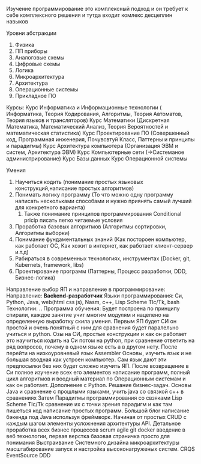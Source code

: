 Изучение программирование это комплексный подход и он требует к себе комплексного решения и тутда входит комлекс десцеплин навыков

Уровни абстракции 
1. Физика
2. ПП приборы
3. Аналоговые схемы
4. Цифровые схемы
5. Логика
6. Микроархитектура
7. Архитектура
8. Операционные системы 
9. Прикладное ПО


Курсы:
Курс Информатика и Информационные технологии ( Информатика, Теория Кодирования, Алгоритмы, Теория Автоматов, Теория языков и трансляторов) 
Курс Математики (Дискретная Математика, Математический Анализ, Теория Вероятностей и математическая статистика)
Курс Проектирование ПО (Совершенный код, Программная инженерия, Почувсвтуй Класс, Паттерны и принципы и парадигмы)
Курс Архитектура компьютера (Организация ЭВМ и систем, Архитектура ЭВМ)
Курс Компьютерные сети (->Системаное администрирование)
Курс Базы данных
Курс Операционной системы

Умения 
1. Научиться кодить (понимание простых языковых конструкций,написание простых алгоритмов) 
2. Понимать логику программу (То что можно одну программу написать нескольками способами и нужно приянять самый лучший для конкретного варианта)
	1. Также понимание принципов программирования Conditional pricip писать легко читаемые условия
3. Проработка базовых алгоритмов (Алгоритмы сортировки, Алгоритмы выборки)
4. Понимание фундаментальных знаний (Как постороен компьютер, как работает ОС, Как хожит в интернет, как работает клиент-сервер и.т.д)
5. Рабираться в современных технологиях, инструментах (Docker, git, Kubernets, framework, libs)
6. Проектирование программ (Паттерны, Процесс разработки, DDD, Бизнес-логика)

Направление выбор ЯП и направление в программирование: 
Направление: **Backend-разработчик**
Языки программирования: Си, Python, Java, web(html css js), Nasm, c++, Lisp Scheme Tlc/Tk, bash
Технологии: ..
Программа обучения: Будет построена по принципу спирали, каждое занятие учит многим модулям и нацелено на определенную выработку скила умения.
 Первым ЯП будет СИ он простой и очень понятный с ним для сравнения будет паралельно учиться и python. Озы на СИ, простые конструкции и как он работает это научиться кодить на Си потом на python, при сравнение ответить на ряд вопросов, почему в одном языке есть а в другом нету.
 После перейти на низкоуровневый язык Assembler Основы, изучить язык и не большая вводная как устроен компьютер. Сам язык дают эти предпосылки без них будет сложно изучить ЯП.
 После возвращение в Си полное изучение всех его элементов написание программ, полный цикл алгоритмов и воодный материал по Операционным системам и как он работает.
 Дополнение c Python. Решание бизнес-задач.
 Основы Java и сравнение с прошлыми языками, учить java со связкой c++ в сравнениях
 Затем Парадигмы программирования со свзяками Lisp Scheme Tlc/Tk сравнение их с точки зрения парадигм и как там пишеться код написание простых программ.
 Большой  блоr написание бэкенда под Java используя фреймворк. Начиная от простых CRUD с каждым шагом элементы усложнения архитектуры API.
 Детальное проработка всех бизнес процессов scrum agile git docker
 введение в веб технологии, первая верстка базовая страничка просто для понимания
 Выстраивание Системного дизайна микроархитектуры масштабирование запуск и настройка высоконагруженых систем. CRQS EventSource DDD
 